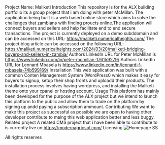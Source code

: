 Project Name: Maliketi
Introduction
This repository is for the ALX building portfolio its a group project that i am doing with peter McMillan. The application being built is a web based online store which aims to solve the challenges that zambians with finding proucts online.The application will connect buyers and sellers and help facilitate end to end secure transactions.
The project is currently deployed on a demo subddomain and can be accessed on this URL: https://maliketi.numericalheights.com/
The project blog article can be accessed on the following URL: https://maliketi.numericalheights.com/2024/03/20/maliketi-bridging-buyers-and-sellers-in-zambia/
Authors LinkedIn URL for Peter McMillan is https://www.linkedin.com/in/peter-mcmillan-176159279/
Authors LinkedIn URL for Leonard Mbasela is https://www.linkedin.com/in/leonard-f-mbasela-74b599169/
Installation
This web application was built with a common Conten Management System (WordPress0 which makes it easy for buyers to signup, setup their shop fronts and uploadd their products. The installation process involves having wordpress, and installing the Maliketi theme onto your cpanel or hosting account.
Usage
This platform has mainly been developed for the purpose of the ALX project but we intend to launch this platform to the public and allow them to trade on the platform by signing up andd paying a subscription ammount.
Contributing
We want to make this project as successful as possible we are open to having other developer contribute to maing this web application better and less buggy.
Related project
A related CMS project that i have been able to contribute to is currently live on https://modernagricsol.com/
Licensing
![Homepage SS](https://github.com/staleon-codes/Maliketi/assets/132356293/263b3de4-7a4f-4319-b02b-ee4d96545789)

All rights reserves

